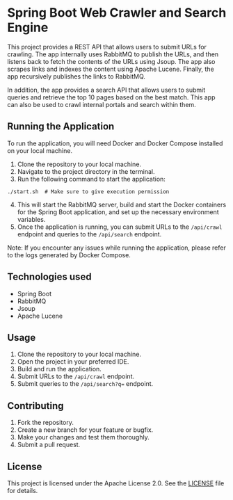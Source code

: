 # Spring Boot Web Crawler and Search Engine

This project provides a REST API that allows users to submit URLs for crawling. The app internally uses RabbitMQ to publish the URLs, and then listens back to fetch the contents of the URLs using Jsoup. The app also scrapes links and indexes the content using Apache Lucene. Finally, the app recursively publishes the links to RabbitMQ.

In addition, the app provides a search API that allows users to submit queries and retrieve the top 10 pages based on the best match. This app can also be used to crawl internal portals and search within them.

## Running the Application
To run the application, you will need Docker and Docker Compose installed on your local machine.

1. Clone the repository to your local machine.
2. Navigate to the project directory in the terminal.
3. Run the following command to start the application:
```shell
./start.sh  # Make sure to give execution permission
```
4. This will start the RabbitMQ server, build and start the Docker containers for the Spring Boot application, and set up the necessary environment variables.
5. Once the application is running, you can submit URLs to the `/api/crawl` endpoint and queries to the `/api/search` endpoint.

Note: If you encounter any issues while running the application, please refer to the logs generated by Docker Compose.

## Technologies used
- Spring Boot
- RabbitMQ
- Jsoup
- Apache Lucene

## Usage
1. Clone the repository to your local machine.
2. Open the project in your preferred IDE.
3. Build and run the application.
4. Submit URLs to the `/api/crawl` endpoint. 
5. Submit queries to the `/api/search?q=` endpoint.

## Contributing
1. Fork the repository.
2. Create a new branch for your feature or bugfix.
3. Make your changes and test them thoroughly.
4. Submit a pull request.

## License
This project is licensed under the Apache License 2.0. See the [LICENSE](LICENSE) file for details.

